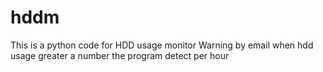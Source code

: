 # hddm
This is a python code for HDD usage monitor
Warning by email when hdd usage greater a number
the program detect per hour
